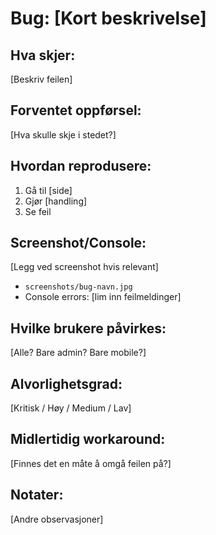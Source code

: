 # Bug: [Kort beskrivelse]

## Hva skjer:
[Beskriv feilen]

## Forventet oppførsel:
[Hva skulle skje i stedet?]

## Hvordan reprodusere:
1. Gå til [side]
2. Gjør [handling]
3. Se feil

## Screenshot/Console:
[Legg ved screenshot hvis relevant]
- `screenshots/bug-navn.jpg`
- Console errors: [lim inn feilmeldinger]

## Hvilke brukere påvirkes:
[Alle? Bare admin? Bare mobile?]

## Alvorlighetsgrad:
[Kritisk / Høy / Medium / Lav]

## Midlertidig workaround:
[Finnes det en måte å omgå feilen på?]

## Notater:
[Andre observasjoner]
